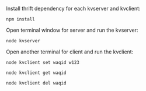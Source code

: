 Install thrift dependency for each kvserver and kvclient:


```npm install```


Open terminal window for server and run the kvserver:


```node kvserver```


Open another terminal for client and run the kvclient:


```node kvclient set waqid w123```


```node kvclient get waqid```


```node kvclient del waqid```
